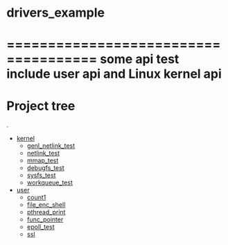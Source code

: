 # drivers_example
=====================================
some api test
include user api and Linux kernel api
=====================================
# Project tree

.
 * [kernel](./kernel)
   * [genl_netlink_test](./kernel/genl_netlink_test)
   * [netlink_test](./kernel/netlink_test)
   * [mmap_test](./kernel/mmap_test)
   * [debugfs_test](./kernel/debugfs_test)
   * [sysfs_test](./kernel/sysfs_test)
   * [workqueue_test](./kernel/workqueue_test)
 * [user](./user)
   * [count1](./user/count1)
   * [file_enc_shell](./user/file_enc_shell)
   * [pthread_print](./user/pthread_print)
   * [func_pointer](./user/func_pointer)
   * [epoll_test](./user/epoll_test)
   * [ssl](./user/ssl)

